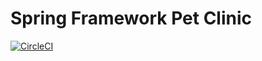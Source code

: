 # Spring Framework Pet Clinic
[![CircleCI](https://circleci.com/gh/tyler-avs/avs-pet-clinic/tree/master.svg?style=svg)](https://circleci.com/gh/tyler-avs/avs-pet-clinic/tree/master)
